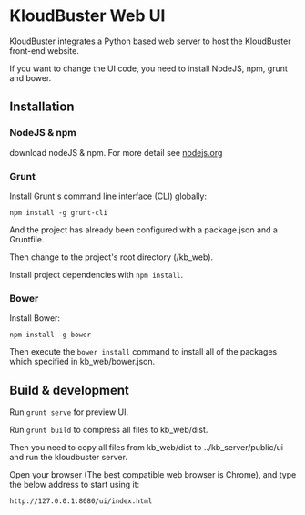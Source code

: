 # KloudBuster Web UI

KloudBuster integrates a Python based web server to host the KloudBuster front-end website.

If you want to change the UI code, you need to install NodeJS, npm, grunt and bower.

## Installation

### NodeJS & npm

download nodeJS & npm. For more detail see [nodejs.org](https://nodejs.org/)

### Grunt

Install Grunt's command line interface (CLI) globally:

`npm install -g grunt-cli`

And the project has already been configured with a package.json and a Gruntfile.

Then change to the project's root directory (/kb_web).

Install project dependencies with `npm install`.

### Bower

Install Bower:

`npm install -g bower`

Then execute the `bower install` command to install all of the packages which specified in kb_web/bower.json.


## Build & development

Run  `grunt serve` for preview UI.

Run `grunt build` to compress all files to kb_web/dist.

Then you need to copy all files from kb_web/dist to ../kb_server/public/ui and run the kloudbuster server.

Open your browser (The best compatible web browser is Chrome), and type the below address to start using it:

`http://127.0.0.1:8080/ui/index.html`
